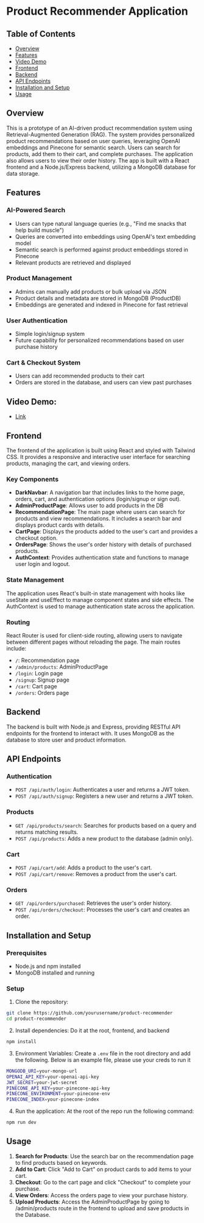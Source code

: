 # Product Recommender Application

## Table of Contents

- [Overview](#overview)
- [Features](#features)
- [Video Demo](#video-demo)
- [Frontend](#frontend)
- [Backend](#backend)
- [API Endpoints](#api-endpoints)
- [Installation and Setup](#installation-and-setup)
- [Usage](#usage)

## Overview

This is a prototype of an AI-driven product recommendation system using Retrieval-Augmented Generation (RAG). The system provides personalized product recommendations based on user queries, leveraging OpenAI embeddings and Pinecone for semantic search. Users can search for products, add them to their cart, and complete purchases. The application also allows users to view their order history. The app is built with a React frontend and a Node.js/Express backend, utilizing a MongoDB database for data storage.

## Features

### AI-Powered Search
- Users can type natural language queries (e.g., "Find me snacks that help build muscle")
- Queries are converted into embeddings using OpenAI's text embedding model
- Semantic search is performed against product embeddings stored in Pinecone
- Relevant products are retrieved and displayed

### Product Management
- Admins can manually add products or bulk upload via JSON
- Product details and metadata are stored in MongoDB (ProductDB)
- Embeddings are generated and indexed in Pinecone for fast retrieval

### User Authentication
- Simple login/signup system
- Future capability for personalized recommendations based on user purchase history

### Cart & Checkout System
- Users can add recommended products to their cart
- Orders are stored in the database, and users can view past purchases

## Video Demo:

- [Link](https://youtu.be/mLNOrpbNYsA)

## Frontend

The frontend of the application is built using React and styled with Tailwind CSS. It provides a responsive and interactive user interface for searching products, managing the cart, and viewing orders.

### Key Components

- **DarkNavbar**: A navigation bar that includes links to the home page, orders, cart, and authentication options (login/signup or sign out).
- **AdminProductPage**: Allows user to add products in the DB
- **RecommendationPage**: The main page where users can search for products and view recommendations. It includes a search bar and displays product cards with details.
- **CartPage**: Displays the products added to the user's cart and provides a checkout option.
- **OrdersPage**: Shows the user's order history with details of purchased products.
- **AuthContext**: Provides authentication state and functions to manage user login and logout.

### State Management

The application uses React's built-in state management with hooks like useState and useEffect to manage component states and side effects. The AuthContext is used to manage authentication state across the application.

### Routing

React Router is used for client-side routing, allowing users to navigate between different pages without reloading the page. The main routes include:

- `/`: Recommendation page
- `/admin/products`: AdminProductPage
- `/login`: Login page
- `/signup`: Signup page
- `/cart`: Cart page
- `/orders`: Orders page

## Backend

The backend is built with Node.js and Express, providing RESTful API endpoints for the frontend to interact with. It uses MongoDB as the database to store user and product information.

## API Endpoints

### Authentication

- `POST /api/auth/login`: Authenticates a user and returns a JWT token.
- `POST /api/auth/signup`: Registers a new user and returns a JWT token.

### Products

- `GET /api/products/search`: Searches for products based on a query and returns matching results.
- `POST /api/products`: Adds a new product to the database (admin only).

### Cart

- `POST /api/cart/add`: Adds a product to the user's cart.
- `POST /api/cart/remove`: Removes a product from the user's cart.

### Orders

- `GET /api/orders/purchased`: Retrieves the user's order history.
- `POST /api/orders/checkout`: Processes the user's cart and creates an order.

## Installation and Setup

### Prerequisites

- Node.js and npm installed
- MongoDB installed and running

### Setup

1. Clone the repository:

```bash
git clone https://github.com/yourusername/product-recommender
cd product-recommender
```


2. Install dependencies:
Do it at the root, frontend, and backend
```bash
npm install
```


3. Environment Variables:
Create a `.env` file in the root directory and add the following. Below is an example file, please use your creds to run it
```bash
MONGODB_URI=your-mongo-url
OPENAI_API_KEY=your-openai-api-key
JWT_SECRET=your-jwt-secret
PINECONE_API_KEY=your-pinecone-api-key
PINECONE_ENVIRONMENT=your-pinecone-env
PINECONE_INDEX=your-pinecone-index
```


4. Run the application:
At the root of the repo run the following command:

```bash
npm run dev
```

## Usage

1. **Search for Products**: Use the search bar on the recommendation page to find products based on keywords.
2. **Add to Cart**: Click "Add to Cart" on product cards to add items to your cart.
3. **Checkout**: Go to the cart page and click "Checkout" to complete your purchase.
4. **View Orders**: Access the orders page to view your purchase history.
5. **Upload Products**: Access the AdminProductPage by going to /admin/products route in the frontend to upload and save products in the Database.

